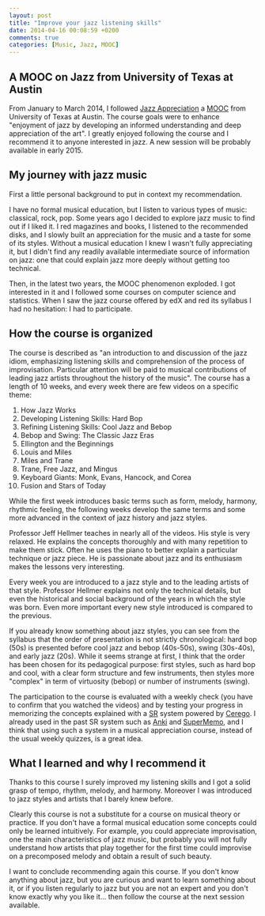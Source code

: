 ```yaml
---
layout: post
title: "Improve your jazz listening skills"
date: 2014-04-16 00:08:59 +0200
comments: true
categories: [Music, Jazz, MOOC]
---
```


## A MOOC on Jazz from University of Texas at Austin

From January to March 2014, I followed [Jazz Appreciation](https://www.edx.org/course/utaustinx/utaustinx-ut-8-01x-jazz-appreciation-1149)
a [MOOC](http://en.wikipedia.org/wiki/Massive_open_online_course) from University
of Texas at Austin. The course goals were to enhance "enjoyment of jazz by
developing an informed understanding and deep appreciation of the art".
I greatly enjoyed following the course and I recommend it to anyone interested
in jazz. A new session will be probably available in early 2015.

<!-- more -->

## My journey with jazz music

First a little personal background to put in context my recommendation.

I have no formal musical education, but I listen to various types of music: classical,
rock, pop. Some years ago I decided to explore jazz music to find out if I liked it.
I red magazines and books, I listened to the recommended disks, and I slowly built
an appreciation for the music and a taste for some of its styles.
Without a musical education I knew I wasn't fully appreciating it, but I didn't find any
readily available intermediate source of information on jazz: one that could explain
jazz more deeply without getting too technical.

Then, in the latest two years, the MOOC phenomenon exploded. I got interested in it
and I followed some courses on computer science and statistics. When I saw the jazz
course offered by edX and red its syllabus I had no hesitation: I had to participate.

## How the course is organized

The course is described as "an introduction to and discussion of the jazz idiom,
emphasizing listening skills and comprehension of the process of improvisation.
Particular attention will be paid to musical contributions of leading jazz artists
throughout the history of the music".
The course has a length of 10 weeks, and every week there are few videos on a
specific theme:

1. How Jazz Works
2. Developing Listening Skills: Hard Bop
3. Refining Listening Skills: Cool Jazz and Bebop
4. Bebop and Swing: The Classic Jazz Eras
5. Ellington and the Beginnings
6. Louis and Miles
7. Miles and Trane
8. Trane, Free Jazz, and Mingus
9. Keyboard Giants: Monk, Evans, Hancock, and Corea
10. Fusion and Stars of Today

While the first week introduces basic terms such as form, melody, harmony, rhythmic
feeling, the following weeks develop the same terms and some more advanced in the
context of jazz history and jazz styles.

Professor Jeff Hellmer teaches in nearly all of the videos. His style is very relaxed.
He explains the concepts thoroughly and with many repetition to make them stick.
Often he uses the piano to better explain a particular technique or jazz piece.
He is passionate about jazz and its enthusiasm makes the lessons very interesting.

Every week you are introduced to a jazz style and to the leading artists of that style.
Professor Hellmer explains not only the technical details, but even the historical
and social background of the years in which the style was born.
Even more important every new style introduced is compared to the previous.

If you already know something about jazz styles, you can see from the syllabus
that the order of presentation is not strictly chronological:
hard bop (50s) is presented before cool jazz and bebop (40s-50s), swing (30s-40s),
and early jazz (20s). While it seems strange at first, I think that the order
has been chosen for its pedagogical purpose: first styles, such as hard bop and cool,
with a clear form structure and few instruments, then styles more "complex" in
term of virtuosity (bebop) or number of instruments (swing).

The participation to the course is evaluated with a weekly check (you have to
confirm that you watched the videos) and by testing your progress in memorizing
the concepts explained with a [SR](http://en.wikipedia.org/wiki/Spaced_repetition)
system powered by [Cerego](http://cerego.com). I already used in the past SR system
such as [Anki](http://ankisrs.net/) and [SuperMemo](http://www.supermemo.com/),
and I think that using such a system in a musical appreciation course, instead
of the usual weekly quizzes, is a great idea.

## What I learned and why I recommend it

Thanks to this course I surely improved my listening skills and I got a solid grasp
of tempo, rhythm, melody, and harmony. Moreover I was introduced to jazz styles
and artists that I barely knew before.

Clearly this course is not a substitute for a course on musical theory or practice.
If you don't have a formal musical education some concepts could only be learned
intuitively. For example, you could appreciate improvisation, one the main
characteristics of jazz music, but probably you will not fully understand
how artists that play together for the first time could improvise on a precomposed
melody and obtain a result of such beauty.

I want to conclude recommending again this course. If you don't know anything about
jazz, but you are curious and want to learn something about it, or if you listen
regularly to jazz but you are not an expert and you don't know exactly why you like
it... then follow the course at the next session available.
